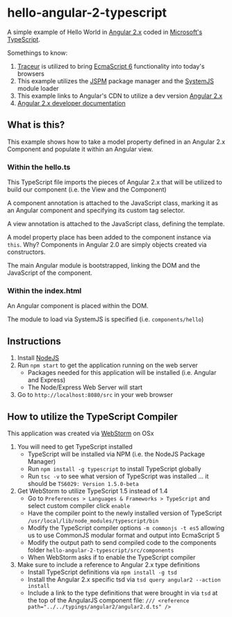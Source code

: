 # hello-angular-2-typescript
A simple example of Hello World in [Angular 2.x](https://angular.io/) coded in [Microsoft's TypeScript](http://www.typescriptlang.org/).

Somethings to know:

1. [Traceur](https://github.com/google/traceur-compiler) is utilized to bring [EcmaScript 6](http://wiki.ecmascript.org/doku.php?id=harmony:specification_drafts) functionality into today's browsers
2. This example utilizes the [JSPM](http://jspm.io/) package manager and the [SystemJS](https://github.com/systemjs/systemjs) module loader
3. This example links to Angular's CDN to utilize a dev version [Angular 2.x](https://code.angularjs.org/2.0.0-alpha.25/angular2.dev.js)
4. [Angular 2.x developer documentation](https://angular.io/)

## What is this?
This example shows how to take a model property defined in an Angular 2.x Component and populate it within an Angular view.

### Within the hello.ts
This TypeScript file imports the pieces of Angular 2.x that will be utilized to build our component (i.e. the View and the Component)

A component annotation is attached to the JavaScript class, marking it as an Angular component and specifying its custom tag selector.

A view annotation is attached to the JavaScript class, defining the template.

A model property place has been added to the component instance via `this`. Why? Components in Angular 2.0 are simply objects created via constructors.

The main Angular module is bootstrapped, linking the DOM and the JavaScript of the component.

### Within the index.html
An Angular component is placed within the DOM.

The module to load via SystemJS is specified (i.e. `components/hello`)


## Instructions 
1. Install [NodeJS](https://nodejs.org/) 
2. Run `npm start` to get the application running on the web server
    * Packages needed for this application will be installed (i.e. Angular and Express)
    * The Node/Express Web Server will start
3. Go to `http://localhost:8080/src` in your web browser

## How to utilize the TypeScript Compiler
This application was created via [WebStorm](https://www.jetbrains.com/webstorm/) on OSx

1. You will need to get TypeScript installed
    * TypeScript will be installed via NPM (i.e. the NodeJS Package Manager)
    * Run `npm install -g typescript` to install TypeScript globally
    * Run `tsc -v` to see what version of TypeScript was installed ... it should be `TS6029: Version 1.5.0-beta`
2. Get WebStorm to utilize TypeScript 1.5 instead of 1.4
    * Go to `Preferences > Languages & Frameworks > TypeScript` and select custom compiler click `enable`
    * Have the compiler point to the newly installed version of TypeScript `/usr/local/lib/node_modules/typescript/bin`
    * Modify the TypeScript compiler options `-m commonjs -t es5` allowing us to use CommonJS modular format and output into EcmaScript 5
    * Modify the output path to send compiled code to the components folder `hello-angular-2-typescript/src/components`
    * When WebStorm asks if to enable the TypeScript compiler
3. Make sure to include a reference to Angular 2.x type definitions
    * Install TypeScript definitions via `npm install -g tsd`
    * Install the Angular 2.x specific tsd via `tsd query angular2 --action install`
    * Include a link to the type definitions that were brought in via `tsd` at the top of the AngularJS component file: `/// <reference path="../../typings/angular2/angular2.d.ts" />`
    

